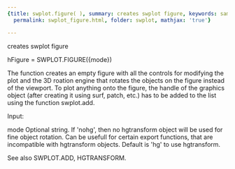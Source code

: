 ```yaml
---
{title: swplot.figure( ), summary: creates swplot figure, keywords: sample, sidebar: sw_sidebar,
  permalink: swplot_figure.html, folder: swplot, mathjax: 'true'}

---
```

creates swplot figure
 
hFigure = SWPLOT.FIGURE({mode})
 
The function creates an empty figure with all the controls for modifying
the plot and the 3D roation engine that rotates the objects on the figure
instead of the viewport. To plot anything onto the figure, the handle of
the graphics object (after creating it using surf, patch, etc.) has to be
added to the list using the function swplot.add.
 
Input:
 
mode      Optional string. If 'nohg', then no hgtransform object will be
          used for fine object rotation. Can be usefull for certain
          export functions, that are incompatible with hgtransform
          objects. Default is 'hg' to use hgtransform.
 
See also SWPLOT.ADD, HGTRANSFORM.
 
